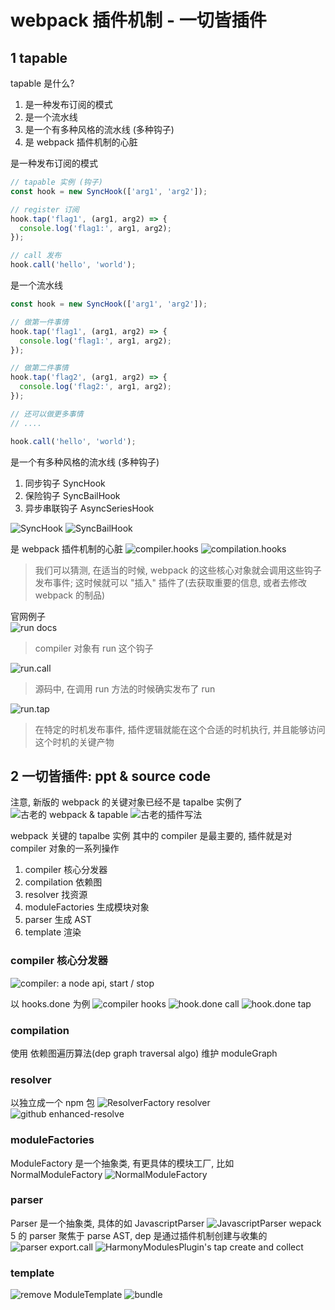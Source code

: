 # webpack 插件机制 - 一切皆插件

## 1 tapable

tapable 是什么?

1. 是一种发布订阅的模式
2. 是一个流水线
3. 是一个有多种风格的流水线 (多种钩子)
4. 是 webpack 插件机制的心脏

是一种发布订阅的模式

```js
// tapable 实例 (钩子)
const hook = new SyncHook(['arg1', 'arg2']);

// register 订阅
hook.tap('flag1', (arg1, arg2) => {
  console.log('flag1:', arg1, arg2);
});

// call 发布
hook.call('hello', 'world');
```

是一个流水线

```js
const hook = new SyncHook(['arg1', 'arg2']);

// 做第一件事情
hook.tap('flag1', (arg1, arg2) => {
  console.log('flag1:', arg1, arg2);
});

// 做第二件事情
hook.tap('flag2', (arg1, arg2) => {
  console.log('flag2:', arg1, arg2);
});

// 还可以做更多事情
// ....

hook.call('hello', 'world');
```

是一个有多种风格的流水线 (多种钩子)

1. 同步钩子 SyncHook
2. 保险钩子 SyncBailHook
3. 异步串联钩子 AsyncSeriesHook

![SyncHook](webpack_files/1.jpg)
![SyncBailHook](webpack_files/2.jpg)

是 webpack 插件机制的心脏
![compiler.hooks](webpack_files/19.jpg)
![compilation.hooks](webpack_files/20.jpg)

> 我们可以猜测, 在适当的时候, webpack 的这些核心对象就会调用这些钩子发布事件; 这时候就可以 "插入" 插件了(去获取重要的信息, 或者去修改 webpack 的制品)

官网例子  
![run docs](webpack_files/23.jpg)

> compiler 对象有 run 这个钩子

![run.call](webpack_files/21.jpg)

> 源码中, 在调用 run 方法的时候确实发布了 run

![run.tap](webpack_files/22.jpg)

> 在特定的时机发布事件, 插件逻辑就能在这个合适的时机执行, 并且能够访问这个时机的关键产物

## 2 一切皆插件: ppt & source code

注意, 新版的 webpack 的关键对象已经不是 tapalbe 实例了  
![古老的 webpack & tapable](webpack_files/24.jpg)
![古老的插件写法](webpack_files/25.jpg)

webpack 关键的 tapalbe 实例
其中的 compiler 是最主要的, 插件就是对 compiler 对象的一系列操作

1. compiler 核心分发器
2. compilation 依赖图
3. resolver 找资源
4. moduleFactories 生成模块对象
5. parser 生成 AST
6. template 渲染

### compiler 核心分发器

![compiler: a node api, start / stop](webpack_files/26.jpg)

以 hooks.done 为例
![compiler hooks](webpack_files/3.jpg)
![hook.done call](webpack_files/4.jpg)
![hook.done tap](webpack_files/8.jpg)

### compilation

使用 依赖图遍历算法(dep graph traversal algo) 维护 moduleGraph

### resolver

以独立成一个 npm 包
![ResolverFactory resolver](webpack_files/27.jpg)
![github enhanced-resolve](webpack_files/29.jpg)

### moduleFactories

ModuleFactory 是一个抽象类, 有更具体的模块工厂, 比如 NormalModuleFactory
![NormalModuleFactory](webpack_files/5.jpg)

### parser

Parser 是一个抽象类, 具体的如 JavascriptParser
![JavascriptParser](webpack_files/6.jpg)
wepack 5 的 parser 聚焦于 parse AST, dep 是通过插件机制创建与收集的
![parser export.call](webpack_files/30.jpg)
![HarmonyModulesPlugin's tap create and collect](webpack_files/7.jpg)

### template

![remove ModuleTemplate](webpack_files/28.jpg)
![bundle](webpack_files/31.jpg)
